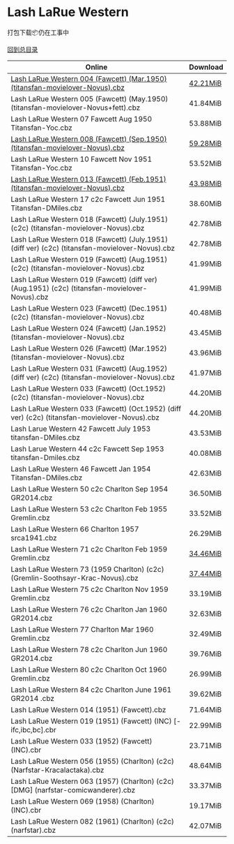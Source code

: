 # Lash LaRue Western

打包下载📦仍在工事中

[回到总目录](/Catalogs.md)







Online | Download
--- | ---
[Lash LaRue Western 004 (Fawcett) (Mar.1950) (titansfan-movielover-Novus).cbz](https://github.com/alicewish/markdown/blob/master/comic/Lash-LaRue-Western-004-Fawcett-Mar-1950-titansfan-movielover-Novus-cbz.md) | [42.21MiB](https://pan.baidu.com/s/1-oMtq69gl34SGwcoPoWD7g#list/path=%2FNovus%20-%20Week%20of%202018%20Q2%2FNovus%20-%20Week%20of%202018-05-02%2F%E3%82%B1%E3%82%A8%E3%82%A6%E3%82%A8%E3%82%BD%E3%82%AA%E3%82%B1%E3%82%AF%E3%82%A2%E3%82%A6%E3%82%BB%E3%82%AF%E3%82%B3%E3%82%AA%E3%82%B9%E3%82%AA%E3%82%A2%E3%82%AA%E3%82%A2%E3%82%B3%E3%82%AA%E3%82%B9%E3%82%A4%E3%82%A6%E3%82%A8%E3%82%AD%E3%82%AD%E3%82%B1%E3%82%AA%E3%82%BB%E3%82%BB%E3%82%AA&parentPath=%2FNovus%20-%20Week%20of%202018%20Q2)
Lash LaRue Western 005 (Fawcett) (May.1950) (titansfan-movielover-Novus+fett).cbz | 41.84MiB
Lash LaRue Western 07 Fawcett Aug 1950 Titansfan-Yoc.cbz | 53.88MiB
[Lash LaRue Western 008 (Fawcett) (Sep.1950) (titansfan-movielover-Novus).cbz](https://github.com/alicewish/markdown/blob/master/comic/Lash-LaRue-Western-008-Fawcett-Sep-1950-titansfan-movielover-Novus-cbz.md) | [59.28MiB](https://pan.baidu.com/s/1-oMtq69gl34SGwcoPoWD7g#list/path=%2FNovus%20-%20Week%20of%202018%20Q2%2FNovus%20-%20Week%20of%202018-05-02%2F%E3%82%AD%E3%82%A8%E3%82%BB%E3%82%AB%E3%82%A6%E3%82%AA%E3%82%BF%E3%82%A4%E3%82%B9%E3%82%A2%E3%82%AA%E3%82%B5%E3%82%BF%E3%82%BD%E3%82%BD%E3%82%A6%E3%82%BF%E3%82%B7%E3%82%B7%E3%82%B3%E3%82%BD%E3%82%AA%E3%82%A8%E3%82%B1%E3%82%B5%E3%82%B9%E3%82%BB%E3%82%BF%E3%82%A8%E3%82%B9%E3%82%A2%E3%82%B5&parentPath=%2FNovus%20-%20Week%20of%202018%20Q2)
Lash LaRue Western 10 Fawcett Nov 1951 Titansfan-Yoc.cbz | 53.52MiB
[Lash LaRue Western 013 (Fawcett) (Feb.1951) (titansfan-movielover-Novus).cbz](https://github.com/alicewish/markdown/blob/master/comic/Lash-LaRue-Western-013-Fawcett-Feb-1951-titansfan-movielover-Novus-cbz.md) | [43.98MiB](https://pan.baidu.com/s/1-oMtq69gl34SGwcoPoWD7g#list/path=%2FNovus%20-%20Week%20of%202018%20Q2%2FNovus%20-%20Week%20of%202018-05-02%2F%E3%82%B7%E3%82%BD%E3%82%BD%E3%82%AA%E3%82%B5%E3%82%B1%E3%82%BD%E3%82%AF%E3%82%A8%E3%82%AB%E3%82%B7%E3%82%BD%E3%82%A4%E3%82%B1%E3%82%B3%E3%82%A8%E3%82%B9%E3%82%AD%E3%82%B3%E3%82%B5%E3%82%A2%E3%82%BB%E3%82%AA%E3%82%BF%E3%82%A8%E3%82%A2%E3%82%A4%E3%82%AB%E3%82%AD%E3%82%A6%E3%82%A4%E3%82%B7&parentPath=%2FNovus%20-%20Week%20of%202018%20Q2)
Lash LaRue Western 17 c2c Fawcett Jun 1951 Titansfan-DMiles.cbz | 38.60MiB
Lash LaRue Western 018 (Fawcett) (July.1951) (c2c) (titansfan-movielover-Novus).cbz | 42.78MiB
Lash LaRue Western 018 (Fawcett) (July.1951) (diff ver) (c2c) (titansfan-movielover-Novus).cbz | 42.78MiB
Lash LaRue Western 019 (Fawcett) (Aug.1951) (c2c) (titansfan-movielover-Novus).cbz | 41.99MiB
Lash LaRue Western 019 (Fawcett) (diff ver) (Aug.1951) (c2c) (titansfan-movielover-Novus).cbz | 41.99MiB
Lash LaRue Western 023 (Fawcett) (Dec.1951) (c2c) (titansfan-movielover-Novus).cbz | 40.48MiB
Lash LaRue Western 024 (Fawcett) (Jan.1952) (titansfan-movielover-Novus).cbz | 43.45MiB
Lash LaRue Western 026 (Fawcett) (Mar.1952) (titansfan-movielover-Novus).cbz | 43.96MiB
Lash LaRue Western 031 (Fawcett) (Aug.1952) (diff ver) (c2c) (titansfan-movielover-Novus).cbz | 41.97MiB
Lash LaRue Western 033 (Fawcett) (Oct.1952) (c2c) (titansfan-movielover-Novus).cbz | 44.20MiB
Lash LaRue Western 033 (Fawcett) (Oct.1952) (diff ver) (c2c) (titansfan-movielover-Novus).cbz | 44.20MiB
Lash Larue Western 42 Fawcett July 1953 titansfan-DMiles.cbz | 43.53MiB
Lash Larue Western 44 c2c Fawcett Sep 1953 titansfan-Dmiles.cbz | 40.08MiB
Lash LaRue Western 46 Fawcett Jan 1954 Titansfan-DMiles.cbz | 42.63MiB
Lash LaRue Western 50 c2c Charlton Sep 1954 GR2014.cbz | 36.50MiB
Lash LaRue Western 53 c2c Charlton Feb 1955 Gremlin.cbz | 33.52MiB
Lash LaRue Western 66 Charlton 1957 srca1941.cbz | 26.29MiB
Lash LaRue Western 71 c2c Charlton Feb 1959 Gremlin.cbz | [34.46MiB](https://pan.baidu.com/s/1Aiau_bcm_D1eY1Up4SNQKw#list/path=%2FHitlist%20Week%20of%202018%20Q1%2FHitlist%20Week%20of%202018.02.14%2F%E3%82%AD%E3%82%AD%E3%82%A6%E3%82%A4%E3%82%B9%E3%82%AA%E3%82%AA%E3%82%BB%E3%82%A6%E3%82%B3%E3%82%B9%E3%82%B5%E3%82%BF%E3%82%BD%E3%82%A2%E3%82%A8%E3%82%A8%E3%82%B1%E3%82%AB%E3%82%A6%E3%82%B5%E3%82%A4%E3%82%B3%E3%82%B3%E3%82%AD%E3%82%B9%E3%82%B7%E3%82%B9%E3%82%B1%E3%82%AF%E3%82%A6%E3%82%BD&parentPath=%2FHitlist%20Week%20of%202018%20Q1)
Lash LaRue Western 73 (1959 Charlton) (c2c) (Gremlin-Soothsayr-Krac-Novus).cbz | [37.44MiB](https://pan.baidu.com/s/1dcYdynseLg_P_OoIBahMaQ#list/path=%2FNovus%20-%20Week%20of%202018%20Q1%2FNovus%20-%20Week%20of%202018-02-14%2F%E3%82%B7%E3%82%A8%E3%82%BB%E3%82%A8%E3%82%B1%E3%82%A8%E3%82%B5%E3%82%A6%E3%82%A2%E3%82%BF%E3%82%AF%E3%82%B9%E3%82%B7%E3%82%B1%E3%82%BB%E3%82%A6%E3%82%AA%E3%82%B9%E3%82%AF%E3%82%AB%E3%82%BF%E3%82%A2%E3%82%AA%E3%82%A8%E3%82%A2%E3%82%BF%E3%82%A8%E3%82%BF%E3%82%A8%E3%82%BF%E3%82%B7%E3%82%B7&parentPath=%2FNovus%20-%20Week%20of%202018%20Q1)
Lash LaRue Western 75 c2c Charlton Nov 1959 Gremlin.cbz | 33.19MiB
Lash LaRue Western 76 c2c Charlton Jan 1960 GR2014.cbz | 32.63MiB
Lash LaRue Western 77 Charlton Mar 1960 Gremlin.cbz | 32.49MiB
Lash LaRue Western 78 c2c Charlton Jun 1960 GR2014.cbz | 39.76MiB
Lash LaRue Western 80 c2c Charlton Oct 1960 Gremlin.cbz | 26.99MiB
Lash LaRue Western 84 c2c Charlton June 1961 GR2014 .cbz | 39.62MiB
Lash LaRue Western 014 (1951) (Fawcett).cbz | 71.64MiB
Lash LaRue Western 019 (1951) (Fawcett) (INC) [-ifc,ibc,bc].cbr | 22.99MiB
Lash LaRue Western 033 (1952) (Fawcett) (INC).cbr | 23.71MiB
Lash LaRue Western 056 (1955) (Charlton) (c2c) (Narfstar-Kracalactaka).cbz | 48.64MiB
Lash LaRue Western 063 (1957) (Charlton) (c2c) [DMG] (narfstar-comicwanderer).cbz | 33.37MiB
Lash LaRue Western 069 (1958) (Charlton) (INC).cbr | 19.17MiB
Lash LaRue Western 082 (1961) (Charlton) (c2c) (narfstar).cbz | 42.07MiB